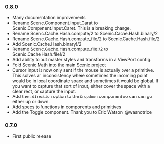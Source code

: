 ### 0.8.0
* Many documentation improvements
* Rename Scenic.Component.Input.Carat to Scenic.Component.Input.Caret. This is a breaking change.
* Rename Scenic.Cache.Hash.compute/2 to Scenic.Cache.Hash.binary/2
* Rename Scenic.Cache.Hash.compute_file/2 to Scenic.Cache.Hash.file/2
* Add Scenic.Cache.Hash.binary!/2
* Rename Scenic.Cache.Hash.compute_file!/2 to Scenic.Cache.Hash.file!/2
* Add ability to put master styles and transforms in a ViewPort config.
* Fold Scenic.Math into the main Scenic project
* Cursor input is now only sent if the mouse is actually over a primitive. This solves
  an inconsistency where sometimes the incoming point would be in local coordinate
  space and sometimes it would be global. If you want to capture that sort of input, either
  cover the space with a clear rect, or capture the input.
* Add the `:direction` option to the `Dropdown` component so can can go either up or down.
* Add specs to functions in components and primitives
* Add the Toggle component. Thank you to Eric Watson. @wasnotrice

### 0.7.0
* First public release